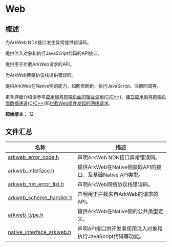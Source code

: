 # Web
<!--Kit: ArkWeb-->
<!--Subsystem: Web-->
<!--Owner: @aohui; @zourongchun-->
<!--SE: @yaomingliu; @zhufenghao-->
<!--TSE: @ghiker-->

## 概述

为ArkWeb NDK接口发生异常提供错误码。

提供注入对象和执行JavaScript代码的API接口。

提供用于拦截ArkWeb请求的API。

为ArkWeb网络协议栈提供错误码。

提供ArkWeb在Native侧的能力，如网页刷新、执行JavaScript、注册回调等。

更多详细介绍请参考[应用侧与前端页面的相互调用(C/C++)](../../web/arkweb-ndk-jsbridge.md)、[建立应用侧与前端页面数据通道(C/C++)](../../web/arkweb-ndk-page-data-channel.md)和[拦截Web组件发起的网络请求](../../web/web-scheme-handler.md)。

**起始版本：** 12
## 文件汇总

| 名称 | 描述 |
| -- | -- |
| [arkweb_error_code.h](capi-arkweb-error-code-h.md) | 声明ArkWeb NDK接口异常错误码。 |
| [arkweb_interface.h](capi-arkweb-interface-h.md) | 提供ArkWeb在Native侧获取API的接口，及基础Native API类型。 |
| [arkweb_net_error_list.h](capi-arkweb-net-error-list-h.md) | 声明ArkWeb网络协议栈错误码。 |
| [arkweb_scheme_handler.h](capi-arkweb-scheme-handler-h.md) | 声明用于拦截来自ArkWeb的请求的API。 |
| [arkweb_type.h](capi-arkweb-type-h.md) | 提供ArkWeb在Native侧的公共类型定义。 |
| [native_interface_arkweb.h](capi-native-interface-arkweb-h.md) | 声明API接口供开发者使用注入对象和执行JavaScript代码等功能。 |
